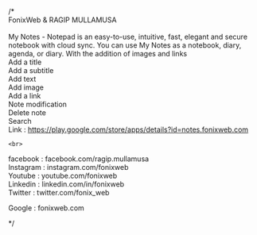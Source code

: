 /*
<br>
FonixWeb & RAGIP MULLAMUSA  
<br>
My Notes - Notepad is an easy-to-use, intuitive, fast, elegant and secure notebook with cloud sync. 
You can use My Notes as a notebook, diary, agenda, or diary. With the addition of images and links  <br>
Add a title     <br>
Add a subtitle    <br>
Add text    <br>
Add image     <br>
Add a link    <br>
Note modification     <br>
Delete note     <br>
Search    <br>
Link : https://play.google.com/store/apps/details?id=notes.fonixweb.com 
 
    <br>
facebook : facebook.com/ragip.mullamusa     <br>
Instagram : instagram.com/fonixweb    <br>
Youtube : youtube.com/fonixweb    <br>
Linkedin : linkedin.com/in/fonixweb     <br>
Twitter : twitter.com/fonix_web     <br>

Google : fonixweb.com  <br>
 
*/
